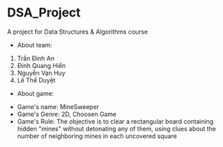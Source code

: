 # DSA_Project
A project for Data Structures &amp; Algorithms course

* About team:

1. Trần Đình An
2. Đinh Quang Hiển
3. Nguyễn Vạn Huy
4. Lê Thế Duyệt

* About game:
+ Game's name: MineSweeper
+ Game's Genre: 2D, Choosen Game
+ Game's Rule: The objective is to clear a rectangular board containing hidden "mines" without detonating any of them, using clues about the number of neighboring mines in each uncovered square

      
  

